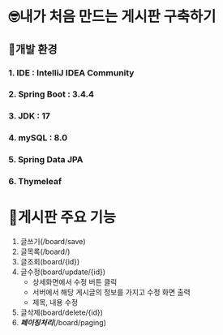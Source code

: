 # 🤓내가 처음 만드는 게시판 구축하기 #

## 📌개발 환경 ##
### 1. IDE : IntelliJ IDEA Community ###
### 2. Spring Boot : 3.4.4  ###
### 3. JDK : 17 ###
### 4. mySQL : 8.0  ###
### 5. Spring Data JPA ###
### 6. Thymeleaf ###

# 📌게시판 주요 기능
 1. 글쓰기(/board/save)
 2. 글목록(/board/)
 3. 글조회(board/{id})
 4. 글수정(board/update/{id})
    - 상세화면에서 수정 버튼 클릭
    - 서버에서 해당 게시글의 정보를 가지고 수정 화면 출력
    - 제목, 내용 수정
 5. 글삭제(board/delete/{id})  
 6. ***페이징처리***(/board/paging)